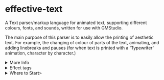 # effective-text
A Text parser/markup language for animated text, supporting different colours, fonts, and sounds, written for use with GMStudio.

The main purpose of this parser is to easily allow the printing of aesthetic text. 
For example, the changing of colour of parts of the text, animating, and adding linebreaks and pauses (for when text is printed with a 'Typewriter' animation, character by character.)

<details>
	<summary>More Info</summary>
The text renderer serves as the basis for more complex systems commonly found in games.
In this repo, there's some example stuff which demonstrates
a dialogue tree, similar to old DS games. You can make choices to
navigate the text, and display an animated "speaker" portrait which
moves its mouth while the text is printing, etc.

The object oPrinter prints a text message with applied "effects".
The message is automatically linebroken into an arbitrary box and 
can be placed anywhere.
The message is printed character by character, typewriter-style.
Furthermore, multiple lines don't run outside the box.
Pauses only work with the oPrinter object (although if included
outside it, are simply ignored.)

Add effects by including EFFECT TAGS inside your string literals.

You can create your own effect tags pretty easily.
E.g. implementing rainbow text could be accomplished by
adding simple code in parse_command (to recognize the command)
and draw_char_eff (to animate the colours).

oPrinter is controlled by changing its "state" variable
to recognized strings. See oTextbox for example. 
</details>

<details>
	<summary>Effect tags</summary>
Effects are incuded inline like this: "my text <c:red>this is red</c>!"
Similar to HTML tags

      COLOUR:
            <c:ColourName> where ColourName is a gml colour code
            <c:0x000000>   where you put a 6 digit b/g/r hex string

      WAVE:
	        <w>     makes text wave with default amplitude and frequency
	        <w:x>   wave & changes the amplitude
	        <w:x:y> wave & sets the amplitude = x and frequency = y

      TWITCH:
            <t>     makes text twitch every so often
            <t:x>   twitch & sets the frequency of twitching [0, 1]
 
      SHAKE:
            <s>     makes text shake
            <s:x>   makes text shake and sets amplitude of shake

      PAUSE:
            <p>     makes text typer pause for DEFAULT_PAUSE_DURATION frames
            <p:x>   pauses for x frames

      LINEBREAK:
            <br>    I won't spoil what this does

      SET SPEAKER:
            <i:speakerName> 
                    This sets the portrait of the speaker. Only works in oTextbox. Otherwise ignored.
            <e:speakerEmote>
                    Changes the emote of the speaker. The emote must exist in the speaker's emote tree.

      COMMAND CHARS:
            <gt>    ">"
            <lt>    "<"
            <q>     renders as double quote "
             `      Grave symbol renders as apostrophe

      CANCEL EFFECTS:
            </c>    resets to default colour (set in create_effect_map script)
            </fx>   stops wave, shake and twitch and resets parameters to default
            </w>    stops wave and resets wave vars
            </s>    same but for shake
            </t>    same but for twitch
</details>

<details>
	<summary>Where to Start></summary>
	Try the demo .exe
	The best place to start reading the source code is oDialogueDemo.
	GM uses a custom event-driven scripting language ("GML") which is untyped and near-identical to Javascript syntactically. 
	Each "Object" contains several events that are triggered in different ways.
</details>
